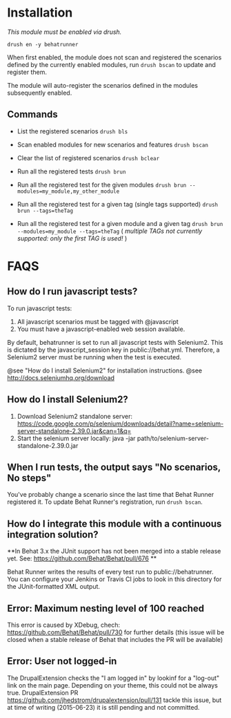 Installation
================================================================================

*This module must be enabled via drush.*

`drush en -y behatrunner`

When first enabled, the module does not scan and registered the scenarios defined
by the currently enabled modules, run `drush bscan` to update and register them.

The module will auto-register the scenarios defined in the modules subsequently
enabled.

Commands
--------------------------------------------------------------------------------

- List the registered scenarios
  `drush bls`

- Scan enabled modules for new scenarios and features
  `drush bscan`

- Clear the list of registered scenarios
  `drush bclear`

- Run all the registered tests
  `drush brun`

- Run all the registered test for the given modules
  `drush brun --modules=my_module,my_other_module`
  
- Run all the registered test for a given tag (single tags supported)
  `drush brun --tags=theTag`

      
- Run all the registered test for a given module and a given tag
  `drush brun --modules=my_module --tags=theTag`  ( *multiple TAGs not currently supported: only the first TAG is used!* )


FAQS
================================================================================

How do I run javascript tests?
--------------------------------------------------------------------------------

To run javascript tests:

1. All javascript scenarios must be tagged with @javascript
2. You must have a javascript-enabled web session available.

By default, behatrunner is set to run all javascript tests with
Selenium2. This is dictated by the javascript_session key in public://behat.yml.
Therefore, a Selenium2 server must be running when the test is executed.

@see "How do I install Selenium2" for installation instructions.
@see http://docs.seleniumhq.org/download

How do I install Selenium2?
--------------------------------------------------------------------------------

1. Download Selenium2 standalone server:
   https://code.google.com/p/selenium/downloads/detail?name=selenium-server-standalone-2.39.0.jar&can=1&q=
2. Start the selenium server locally:
   java -jar path/to/selenium-server-standalone-2.39.0.jar

When I run tests, the output says "No scenarios, No steps"
--------------------------------------------------------------------------------

You've probably change a scenario since the last time that Behat Runner
registered it. To update Behat Runner's registration, run `drush bscan`.

How do I integrate this module with a continuous integration solution?
--------------------------------------------------------------------------------

**In Behat 3.x the JUnit support has not been merged into a stable release yet.
See: https://github.com/Behat/Behat/pull/676 **

Behat Runner writes the results of every test run to public://behatrunner. You
can configure your Jenkins or Travis CI jobs to look in this directory for the
JUnit-formatted XML output.

Error: Maximum nesting level of 100 reached
--------------------------------------------------------------------------------
This error is caused by XDebug, chech: https://github.com/Behat/Behat/pull/730
for further details (this issue will be closed when a stable release of Behat
that includes the PR will be available)

Error: User not logged-in
--------------------------------------------------------------------------------
The DrupalExtension checks the "I am logged in" by lookinf for a "log-out" link
on the main page. Depending on your theme, this could not be always true.
DrupalExtension PR https://github.com/jhedstrom/drupalextension/pull/131 tackle
this issue, but at time of writing (2015-06-23) it is still pending and not
committed.

